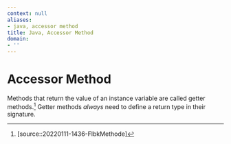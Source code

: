 ```yaml
---
context: null
aliases:
- java, accessor method
title: Java, Accessor Method
domain:
- ''
---
```


# Accessor Method

Methods that return the value of an instance variable are called getter methods.[^1] Getter methods _always_ need to define a return type in their signature.

[^1]: [source::20220111-1436-FlbkMethode]
